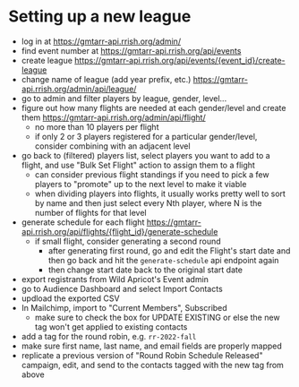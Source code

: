 # Setting up a new league

* log in at https://gmtarr-api.rrish.org/admin/
* find event number at https://gmtarr-api.rrish.org/api/events
* create league https://gmtarr-api.rrish.org/api/events/{event_id}/create-league
* change name of league (add year prefix, etc.) https://gmtarr-api.rrish.org/admin/api/league/
* go to admin and filter players by league, gender, level...
* figure out how many flights are needed at each gender/level and create them https://gmtarr-api.rrish.org/admin/api/flight/
  * no more than 10 players per flight
  * if only 2 or 3 players registered for a particular gender/level, consider combining with an adjacent level
* go back to (filtered) players list, select players you want to add to a flight, and use "Bulk Set Flight" action to assign them to a flight
  * can consider previous flight standings if you need to pick a few players to "promote" up to the next level to make it viable
  * when dividing players into flights, it usually works pretty well to sort by name and then just select every Nth player, where N is the number of flights for that level
* generate schedule for each flight https://gmtarr-api.rrish.org/api/flights/{flight_id}/generate-schedule
  * if small flight, consider generating a second round
    * after generating first round, go and edit the Flight's start date and then go back and hit the `generate-schedule` api endpoint again
    * then change start date back to the original start date
* export registrants from Wild Apricot's Event admin
* go to Audience Dashboard and select Import Contacts
* updload the exported CSV
* In Mailchimp, import to "Current Members", Subscribed
  * make sure to check the box for UPDATE EXISTING or else the new tag won't get applied to existing contacts
* add a tag for the round robin, e.g. `rr-2022-fall`
* make sure first name, last name, and email fields are properly mapped
* replicate a previous version of "Round Robin Schedule Released" campaign, edit, and send to the contacts tagged with the new tag from above
